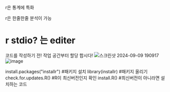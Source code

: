 r은 통계에 특화

r은 한줄한줄 분석이 가능

# r stdio? 는 editer 



코드를 작성하기 전!
작업 공간부터 할당 합시다!
![스크린샷 2024-09-09 190917](https://github.com/user-attachments/assets/edeb42d0-3296-483c-b9a4-a62f8e0d3910)
![image](https://github.com/user-attachments/assets/c83ef0cd-b324-457f-a0da-f8c087546020)

install.packages("installr") #패키지 설치
library(installr) #패키지 올리기
check.for.updates.R() #R이 최신버전인지 확인
install.R() #최신버전이 아니라면 설치하는 코드


